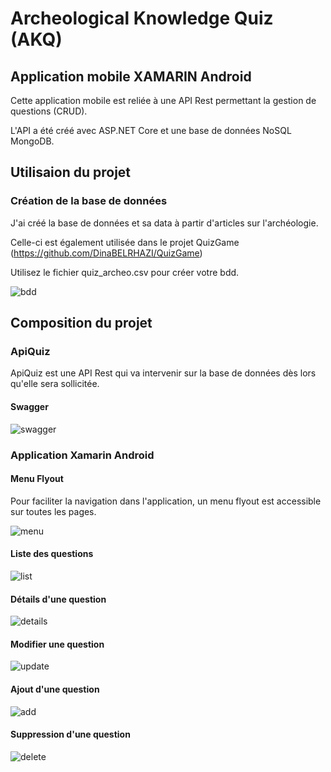 # Archeological Knowledge Quiz (AKQ)

## Application mobile XAMARIN Android

Cette application mobile est reliée à une API Rest permettant la gestion de questions (CRUD).

L'API a été créé avec ASP.NET Core et une base de données NoSQL MongoDB.

## Utilisaion du projet

### Création de la base de données

J'ai créé la base de données et sa data à partir d'articles sur l'archéologie.

Celle-ci est également utilisée dans le projet QuizGame (https://github.com/DinaBELRHAZI/QuizGame)

Utilisez le fichier quiz_archeo.csv pour créer votre bdd.

![bdd](img/Mongodb_archeo_quiz.PNG)



## Composition du projet

### ApiQuiz

ApiQuiz est une API Rest qui va intervenir sur la base de données dès lors qu'elle sera sollicitée. 

#### Swagger

![swagger](img/swagger.PNG)


### Application Xamarin Android

#### Menu Flyout 

Pour faciliter la navigation dans l'application, un menu flyout est accessible sur toutes les pages.

![menu](img/menu.PNG)

#### Liste des questions

![list](img/list.PNG)

#### Détails d'une question

![details](img/details.PNG)

#### Modifier une question

![update](img/update.PNG)

#### Ajout d'une question

![add](img/add.PNG)

#### Suppression d'une question

![delete](img/delete.PNG)

